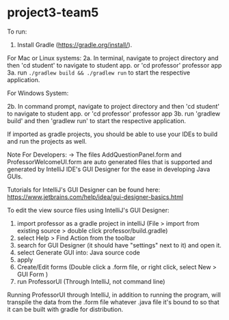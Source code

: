 # project3-team5

To run: 
1. Install Gradle (https://gradle.org/install/).

For Mac or Linux systems:
2a. In terminal, navigate to project directory and then 'cd student' to navigate to student app.
    or 'cd professor' professor app
3a. run `./gradlew build && ./gradlew run` to start the respective application.

For Windows System:

2b. In command prompt, navigate to project directory and then 'cd student' to navigate to student app.
    or 'cd professor' professor app
3b. run 'gradlew build' and then 'gradlew run' to start the respective application.

If imported as gradle projects, you should be able to use your IDEs to build and run the projects as well.

Note For Developers:
-> The files AddQuestionPanel.form and ProfessorWelcomeUI.form are auto generated files that is supported and
generated by IntelliJ IDE's GUI Designer for the ease in developing Java GUIs.

Tutorials for IntelliJ's GUI Designer can be found here: https://www.jetbrains.com/help/idea/gui-designer-basics.html 

To edit the view source files using IntelliJ's GUI Designer:
1. import professor as a gradle project in intelliJ (File > import from existing source > double click professor/build.gradle)
2. select Help > Find Action from the toolbar
3. search for GUI Designer (it should have "settings" next to it) and open it.
4. select Generate GUI into: Java source code
5. apply
6. Create/Edit forms (Double click a .form file, or right click, select New > GUI Form )
7. run ProfessorUI (Through IntelliJ, not command line)

Running ProfessorUI through IntelliJ, in addition to running the program, will transpile the data from the .form file whatever .java file it's bound to so that it can be built with gradle for distribution.
